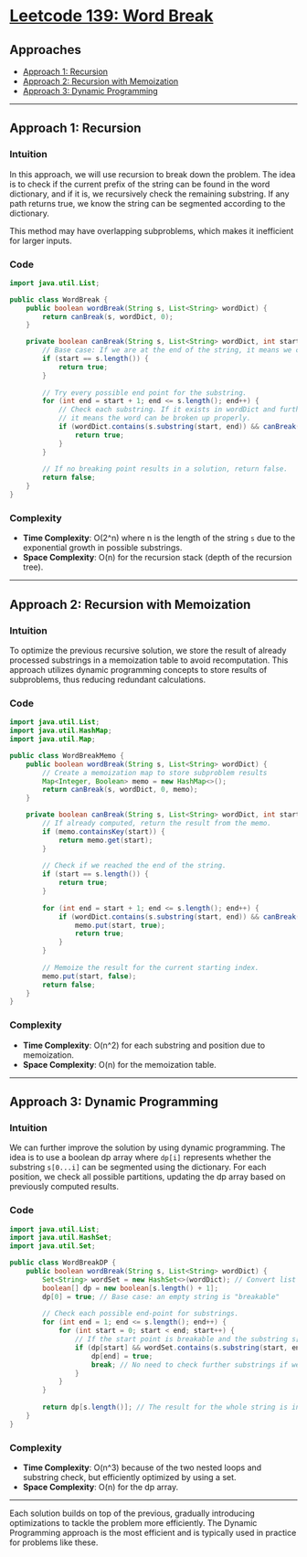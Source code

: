 # [Leetcode 139: Word Break](https://leetcode.com/problems/word-break/)

## Approaches
- [Approach 1: Recursion](#approach-1-recursion)
- [Approach 2: Recursion with Memoization](#approach-2-recursion-with-memoization)
- [Approach 3: Dynamic Programming](#approach-3-dynamic-programming)

---

## Approach 1: Recursion

### Intuition
In this approach, we will use recursion to break down the problem. The idea is to check if the current prefix of the string can be found in the word dictionary, and if it is, we recursively check the remaining substring. If any path returns true, we know the string can be segmented according to the dictionary.

This method may have overlapping subproblems, which makes it inefficient for larger inputs.

### Code
```java
import java.util.List;

public class WordBreak {
    public boolean wordBreak(String s, List<String> wordDict) {
        return canBreak(s, wordDict, 0);
    }

    private boolean canBreak(String s, List<String> wordDict, int start) {
        // Base case: If we are at the end of the string, it means we can segment it.
        if (start == s.length()) {
            return true;
        }
        
        // Try every possible end point for the substring.
        for (int end = start + 1; end <= s.length(); end++) {
            // Check each substring. If it exists in wordDict and further recursion returns true,
            // it means the word can be broken up properly.
            if (wordDict.contains(s.substring(start, end)) && canBreak(s, wordDict, end)) {
                return true;
            }
        }
        
        // If no breaking point results in a solution, return false.
        return false;
    }
}
```

### Complexity
- **Time Complexity**: O(2^n) where n is the length of the string `s` due to the exponential growth in possible substrings.
- **Space Complexity**: O(n) for the recursion stack (depth of the recursion tree).

---

## Approach 2: Recursion with Memoization

### Intuition
To optimize the previous recursive solution, we store the result of already processed substrings in a memoization table to avoid recomputation. This approach utilizes dynamic programming concepts to store results of subproblems, thus reducing redundant calculations.

### Code
```java
import java.util.List;
import java.util.HashMap;
import java.util.Map;

public class WordBreakMemo {
    public boolean wordBreak(String s, List<String> wordDict) {
        // Create a memoization map to store subproblem results
        Map<Integer, Boolean> memo = new HashMap<>();
        return canBreak(s, wordDict, 0, memo);
    }

    private boolean canBreak(String s, List<String> wordDict, int start, Map<Integer, Boolean> memo) {
        // If already computed, return the result from the memo.
        if (memo.containsKey(start)) {
            return memo.get(start);
        }
        
        // Check if we reached the end of the string.
        if (start == s.length()) {
            return true;
        }
        
        for (int end = start + 1; end <= s.length(); end++) {
            if (wordDict.contains(s.substring(start, end)) && canBreak(s, wordDict, end, memo)) {
                memo.put(start, true);
                return true;
            }
        }
        
        // Memoize the result for the current starting index.
        memo.put(start, false);
        return false;
    }
}
```

### Complexity
- **Time Complexity**: O(n^2) for each substring and position due to memoization.
- **Space Complexity**: O(n) for the memoization table.

---

## Approach 3: Dynamic Programming

### Intuition
We can further improve the solution by using dynamic programming. The idea is to use a boolean dp array where `dp[i]` represents whether the substring `s[0...i]` can be segmented using the dictionary. For each position, we check all possible partitions, updating the dp array based on previously computed results.

### Code
```java
import java.util.List;
import java.util.HashSet;
import java.util.Set;

public class WordBreakDP {
    public boolean wordBreak(String s, List<String> wordDict) {
        Set<String> wordSet = new HashSet<>(wordDict); // Convert list to set for O(1) look-up times
        boolean[] dp = new boolean[s.length() + 1];
        dp[0] = true; // Base case: an empty string is "breakable"
        
        // Check each possible end-point for substrings.
        for (int end = 1; end <= s.length(); end++) {
            for (int start = 0; start < end; start++) {
                // If the start point is breakable and the substring s[start:end] is in the dictionary
                if (dp[start] && wordSet.contains(s.substring(start, end))) {
                    dp[end] = true;
                    break; // No need to check further substrings if we found one that works
                }
            }
        }
        
        return dp[s.length()]; // The result for the whole string is in dp[n]
    }
}
```

### Complexity
- **Time Complexity**: O(n^3) because of the two nested loops and substring check, but efficiently optimized by using a set.
- **Space Complexity**: O(n) for the dp array.

---

Each solution builds on top of the previous, gradually introducing optimizations to tackle the problem more efficiently. The Dynamic Programming approach is the most efficient and is typically used in practice for problems like these.

